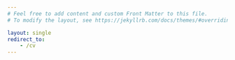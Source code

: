 ```yaml
---
# Feel free to add content and custom Front Matter to this file.
# To modify the layout, see https://jekyllrb.com/docs/themes/#overriding-theme-defaults

layout: single
redirect_to:
    - /cv
---
```

